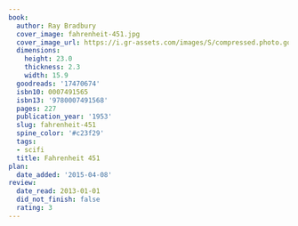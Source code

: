 ```yaml
---
book:
  author: Ray Bradbury
  cover_image: fahrenheit-451.jpg
  cover_image_url: https://i.gr-assets.com/images/S/compressed.photo.goodreads.com/books/1469704347l/17470674._SX98_.jpg
  dimensions:
    height: 23.0
    thickness: 2.3
    width: 15.9
  goodreads: '17470674'
  isbn10: 0007491565
  isbn13: '9780007491568'
  pages: 227
  publication_year: '1953'
  slug: fahrenheit-451
  spine_color: '#c23f29'
  tags:
  - scifi
  title: Fahrenheit 451
plan:
  date_added: '2015-04-08'
review:
  date_read: 2013-01-01
  did_not_finish: false
  rating: 3
---
```

